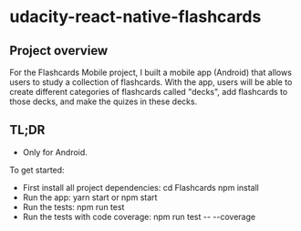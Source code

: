 # udacity-react-native-flashcards

## Project overview
For the Flashcards Mobile project, I built a mobile app (Android) that allows users to study a collection of flashcards. With the app, users will be able to create different categories of flashcards called "decks", add flashcards to those decks, and make the quizes in these decks.


## TL;DR
- Only for Android.

To get started:
 - First install all project dependencies: cd Flashcards npm install
 - Run the app: yarn start or npm start
 - Run the tests: npm run test 
 - Run the tests with code coverage: npm run test -- --coverage

